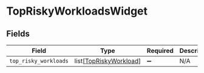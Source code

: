 # TopRiskyWorkloadsWidget


## Fields

| Field                                                             | Type                                                              | Required                                                          | Description                                                       |
| ----------------------------------------------------------------- | ----------------------------------------------------------------- | ----------------------------------------------------------------- | ----------------------------------------------------------------- |
| `top_risky_workloads`                                             | list[[TopRiskyWorkload](../../models/shared/topriskyworkload.md)] | :heavy_minus_sign:                                                | N/A                                                               |